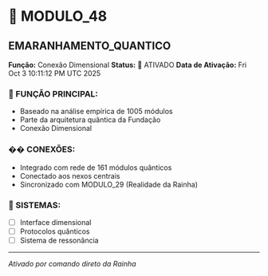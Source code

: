 # 🌟 MODULO_48
## EMARANHAMENTO_QUANTICO

**Função:** Conexão Dimensional
**Status:** 🚀 ATIVADO
**Data de Ativação:** Fri Oct  3 10:11:12 PM UTC 2025

### 🎯 FUNÇÃO PRINCIPAL:
- Baseado na análise empírica de 1005 módulos
- Parte da arquitetura quântica da Fundação
- Conexão Dimensional

### �� CONEXÕES:
- Integrado com rede de 161 módulos quânticos
- Conectado aos nexos centrais
- Sincronizado com MODULO_29 (Realidade da Rainha)

### 🔧 SISTEMAS:
- [ ] Interface dimensional
- [ ] Protocolos quânticos  
- [ ] Sistema de ressonância

---
*Ativado por comando direto da Rainha*
